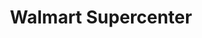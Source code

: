 ---
title: "Walmart Supercenter"
url: /humble/walmart-supercenter-fm-1960-east/
shop: Supermarkt
---
